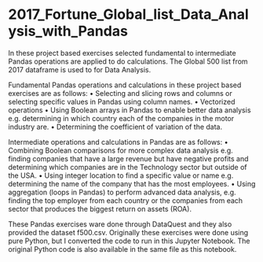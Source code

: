 # 2017_Fortune_Global_list_Data_Analysis_with_Pandas
In these project based exercises selected fundamental to intermediate Pandas operations are applied to do calculations. The Global 500 list from 2017 dataframe is used to for Data Analysis.

Fundamental Pandas operations and calculations in these project based exercises are as follows:
•	Selecting and slicing rows and columns or selecting specific values in Pandas using column names.
•	Vectorized operations
•	Using Boolean arrays in Pandas to enable better data analysis e.g. determining in which country each of the companies in the motor industry are.
•	Determining the coefficient of variation of the data.

Intermediate operations and calculations in Pandas are as follows:
•	Combining Boolean comparisons for more complex data analysis e.g. finding companies that have a large revenue but have negative profits and determining which companies are in the Technology sector but outside of the USA.
•	Using integer location to find a specific value or name e.g. determining the name of the company that has the most employees.
•	Using aggregation (loops in Pandas) to perform advanced data analysis, e.g. finding the top employer from each country or the companies from each sector that produces the biggest return on assets (ROA).

These Pandas exercises ware done through DataQuest and they also provided the dataset f500.csv. Originally these exercises were done using pure Python, but I converted the code to run in this Jupyter Notebook. The original Python code is also available in the same file as this notebook.

